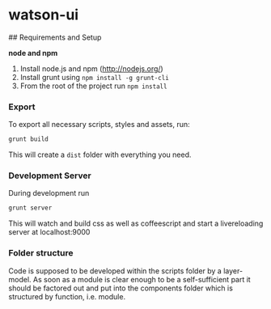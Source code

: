 # watson-ui

## Requirements and Setup

**node and npm**
  
  1. Install node.js and npm (http://nodejs.org/)
  2. Install grunt using `npm install -g grunt-cli`
  3. From the root of the project run `npm install`

### Export

To export all necessary scripts, styles and assets, run:
```bash
grunt build
```
This will create a `dist` folder with everything you need.


### Development Server

During development run  
```bash
grunt server
```
This will watch and build css as well as coffeescript and start a livereloading server at localhost:9000


### Folder structure

Code is supposed to be developed within the scripts folder by a layer-model. As soon as a module is clear enough to be a self-sufficient part it should be factored out and put into the components folder which is structured by function, i.e. module.
